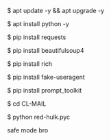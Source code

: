 $ apt update -y && apt upgrade -y


$ apt install python -y


$ pip install requests


$ pip install beautifulsoup4


$ pip install rich


$ pip install fake-useragent


$ pip install prompt_toolkit


$ cd CL-MAIL


$ python red-hulk.pyc

safe mode bro
